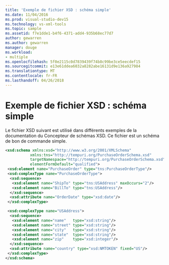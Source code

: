 ```yaml
---
title: 'Exemple de fichier XSD : schéma simple'
ms.date: 11/04/2016
ms.prod: visual-studio-dev15
ms.technology: vs-xml-tools
ms.topic: sample
ms.assetid: f7e1dde1-b4f6-4371-add4-935b68ec77d7
author: gewarren
ms.author: gewarren
manager: douge
ms.workload:
- multiple
ms.openlocfilehash: 5f0e2115c0d7839439f74b8c99be3ce5eecdef15
ms.sourcegitcommit: e13e61ddea6032a8282abe16131d9e136a927984
ms.translationtype: MT
ms.contentlocale: fr-FR
ms.lasthandoff: 04/26/2018
---
```

# <a name="sample-xsd-file-simple-schema"></a>Exemple de fichier XSD : schéma simple

Le fichier XSD suivant est utilisé dans différents exemples de la documentation du Concepteur de schémas XSD. Ce fichier est un schéma de bon de commande simple.

```xml
<xsd:schema xmlns:xsd="http://www.w3.org/2001/XMLSchema"
           xmlns:tns="http://tempuri.org/PurchaseOrderSchema.xsd"
           targetNamespace="http://tempuri.org/PurchaseOrderSchema.xsd"
           elementFormDefault="qualified">
 <xsd:element name="PurchaseOrder" type="tns:PurchaseOrderType"/>
 <xsd:complexType name="PurchaseOrderType">
  <xsd:sequence>
   <xsd:element name="ShipTo" type="tns:USAddress" maxOccurs="2"/>
   <xsd:element name="BillTo" type="tns:USAddress"/>
  </xsd:sequence>
  <xsd:attribute name="OrderDate" type="xsd:date"/>
 </xsd:complexType>

 <xsd:complexType name="USAddress">
  <xsd:sequence>
   <xsd:element name="name"   type="xsd:string"/>
   <xsd:element name="street" type="xsd:string"/>
   <xsd:element name="city"   type="xsd:string"/>
   <xsd:element name="state"  type="xsd:string"/>
   <xsd:element name="zip"    type="xsd:integer"/>
  </xsd:sequence>
  <xsd:attribute name="country" type="xsd:NMTOKEN" fixed="US"/>
 </xsd:complexType>
</xsd:schema>
```